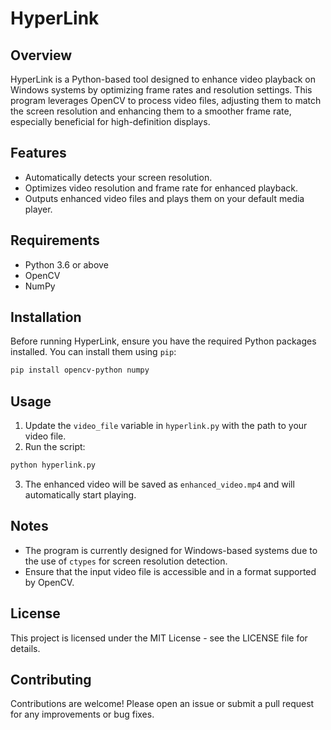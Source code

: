 # HyperLink

## Overview
HyperLink is a Python-based tool designed to enhance video playback on Windows systems by optimizing frame rates and resolution settings. This program leverages OpenCV to process video files, adjusting them to match the screen resolution and enhancing them to a smoother frame rate, especially beneficial for high-definition displays.

## Features
- Automatically detects your screen resolution.
- Optimizes video resolution and frame rate for enhanced playback.
- Outputs enhanced video files and plays them on your default media player.

## Requirements
- Python 3.6 or above
- OpenCV
- NumPy

## Installation
Before running HyperLink, ensure you have the required Python packages installed. You can install them using `pip`:

```bash
pip install opencv-python numpy
```

## Usage
1. Update the `video_file` variable in `hyperlink.py` with the path to your video file.
2. Run the script:

```bash
python hyperlink.py
```

3. The enhanced video will be saved as `enhanced_video.mp4` and will automatically start playing.

## Notes
- The program is currently designed for Windows-based systems due to the use of `ctypes` for screen resolution detection.
- Ensure that the input video file is accessible and in a format supported by OpenCV.

## License
This project is licensed under the MIT License - see the LICENSE file for details.

## Contributing
Contributions are welcome! Please open an issue or submit a pull request for any improvements or bug fixes.